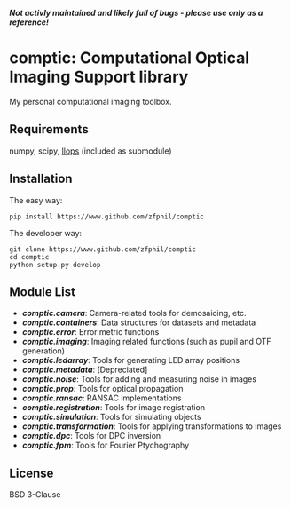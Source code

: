 ***Not activly maintained and likely full of bugs - please use only as a reference!***

# comptic: Computational Optical Imaging Support library
My personal computational imaging toolbox. 

## Requirements
numpy, scipy, [llops](http://www.github.com/zfphil/llops) (included as submodule)

## Installation
The easy way:
```shell
pip install https://www.github.com/zfphil/comptic
```

The developer way:
```shell
git clone https://www.github.com/zfphil/comptic
cd comptic
python setup.py develop
```

## Module List
- ***comptic.camera***: Camera-related tools for demosaicing, etc.
- ***comptic.containers***: Data structures for datasets and metadata
- ***comptic.error***: Error metric functions
- ***comptic.imaging***: Imaging related functions (such as pupil and OTF generation)
- ***comptic.ledarray***: Tools for generating LED array positions
- ***comptic.metadata***: [Depreciated]
- ***comptic.noise***: Tools for adding and measuring noise in images
- ***comptic.prop***: Tools for optical propagation
- ***comptic.ransac***: RANSAC implementations
- ***comptic.registration***: Tools for image registration
- ***comptic.simulation***: Tools for simulating objects
- ***comptic.transformation***: Tools for applying transformations to Images
- ***comptic.dpc***: Tools for DPC inversion
- ***comptic.fpm***: Tools for Fourier Ptychography

## License
BSD 3-Clause
